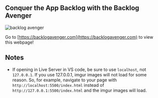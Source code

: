 ## Conquer the App Backlog with the Backlog Avenger
![backlog avenger](https://i.imgur.com/1TXYEKJ.png)

Go to [https://backlogavenger.com](https://backlogavenger.com) to view this webpage!


## Notes
- If opening in Live Server in VS code, be sure to use `localhost`, not `127.0.0.1`. If you use 127.0.0.1, imgur images will not load for some reason. So, for example, navigate to your page with `http://localhost:5500/index.html` instead of `http://127.0.0.1:5500/index.html` and the imgur images will load.